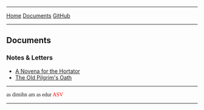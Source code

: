 
---

[Home](./index.md) [Documents](./docs.md) [GitHub](https://github.com/mmillar-bolis/MDunmeris)

---

## Documents

### Notes & Letters

- [A Novena for the Hortator](./documents/Novena_for_the_Hortator.md)
- [The Old Pilgrim's Oath](./documents/Old_Pilgrims_Oath.md)


---

<span style="font-family:Daedric">as dimihn am as edur </span><span style="font-family:Daedric; color:red">ASV</Span>

---
